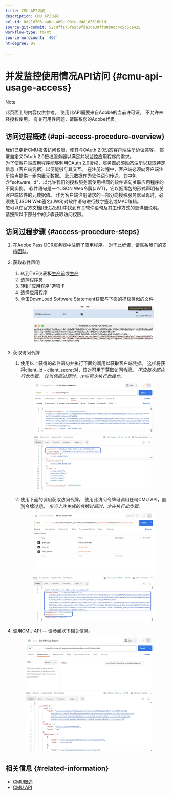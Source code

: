 ```yaml
---
title: CMU API访问
description: CMU API访问
exl-id: 8d216703-aabc-489e-93fe-d4d105616b1d
source-git-commit: 52c0ffe75f6ac9fda3da39ff08b0dc4c5d5ca428
workflow-type: tm+mt
source-wordcount: '407'
ht-degree: 0%

---
```


# 并发监控使用情况API访问 {#cmu-api-usage-access}

>[!NOTE]
>
>此页面上的内容仅供参考。 使用此API需要来自Adobe的当前许可证。 不允许未经授权使用。 有关可用性问题，请联系您的Adobe代表。

## 访问过程概述 {#api-access-procedure-overview}

我们已更新CMU报告访问权限，使其与OAuth 2.0动态客户端注册协议兼容。 部署自定义OAuth 2.0授权服务器以满足并发监控应用程序的需求。 \
为了使客户端应用程序能够利用OAuth 2.0授权，服务器必须动态注册以获取特定信息（客户端凭据）以便能够与其交互。 在注册过程中，客户端必须向客户端注册端点提供一组内置元数据。
此元数据作为软件语句传送，其中包含“software_id”，以允许我们的授权服务器使用相同的软件语句关联应用程序的不同实例。
软件语句是一个JSON Web令牌(JWT)，它以捆绑包的形式声明有关客户端软件的元数据值。 作为客户端注册请求的一部分向授权服务器呈现时，必须使用JSON Web签名(JWS)对软件语句进行数字签名或MAC编辑。 \
您可以在官方文档<a href="https://datatracker.ietf.org/doc/html/rfc7591" target="_blank">[RFC7591]</a>中找到有关软件语句及其工作方式的更详细说明。
请按照以下部分中的步骤获取访问权限。

## 访问过程步骤 {#access-procedure-steps}

1. 在Adobe Pass DCR服务器中注册了应用程序。 对于此步骤，请联系我们的[支持团队](mailto:tve-support@adobe.com)。
2. 获取软件声明
   1. 转到TVE仪表板<a href="https://console-preprod.auth.adobe.com/#!/" target="_blank">生产前</a>或<a href="https://console.auth.adobe.com/" target="_blank">生产</a>
   2. 选择程序员
   3. 转到“应用程序”选项卡
   4. 选择应用程序
   5. 单击DownLoad Software Statement获取与下面的捕获类似的文件
      <figure>
          <img src="assets/software_statement_1_download.png"
               alt="下载软件声明">
       </figure>
      <figure>
          <img src="assets/software_statement_2.png"
               alt="软件语句示例">
       </figure>

3. 获取访问令牌
   1. 使用以上获得的软件语句并执行下面的调用以获取客户端凭据。 这样将获得client_id - client_secret对，该对可用于获取访问令牌。
      *不应每次都执行此步骤。 仅当凭据过期时，才应再次执行此操作。*
      <figure>
          <img src="assets/dcr_request_1_get_client_credentials.png"
               alt="获取客户端凭据">
       </figure>

   2. 使用下面的调用获取访问令牌。 使用此访问令牌可调用任何CMU API，直到令牌过期。
      *仅当上次生成的令牌过期时，才应执行此步骤。*
      <figure>
          <img src="assets/dcr_get_access_token_call.png"
               alt="获取访问令牌">
       </figure>

4. 调用CMU API — 请参阅以下相关信息。
   <figure>
          <img src="assets/call_cmu_reports_sample.png"
               alt="调用CMU API">
       </figure>

## 相关信息 {#related-information}

* [CMU概述](/help/concurrency-monitoring/cm-usage-reports.md)
* [CMU API](/help/concurrency-monitoring/cmu-api.md)
